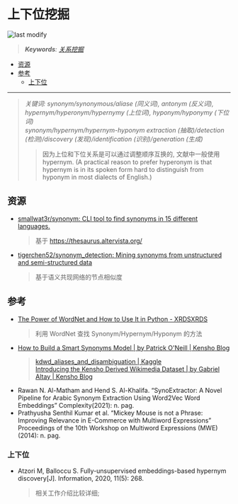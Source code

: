 上下位挖掘
===
<!--START_SECTION:badge-->

![last modify](https://img.shields.io/static/v1?label=last%20modify&message=2025-08-03%2022%3A42%3A16&color=yellowgreen&style=flat-square)

<!--END_SECTION:badge-->
<!--info
top: false
draft: false
hidden: true
tag: [nlp_kg]
-->

<!--START_SECTION:keywords-->
> ***Keywords**: [关系挖掘](../../2022/10/关系挖掘.md)*
<!--END_SECTION:keywords-->

<!-- TOC -->
- [资源](#资源)
- [参考](#参考)
    - [上下位](#上下位)
<!-- TOC -->

---

> *关键词:* *synonym/synonymous/aliase (同义词), antonym (反义词), hypernym/hyperonym/hypernymy (上位词), hyponym/hyponymy (下位词)*  
> *synonym/hypernym/hypernym-hyponym extraction (抽取)/detection (检测)/discovery (发现)/identification (识别)/generation (生成)*
>> 因为上位和下位关系是可以通过调整顺序互换的, 文献中一般使用 hypernym. (A practical reason to prefer hyperonym is that hypernym is in its spoken form hard to distinguish from hyponym in most dialects of English.)

## 资源
- [smallwat3r/synonym: CLI tool to find synonyms in 15 different languages.](https://github.com/smallwat3r/synonym)
    > 基于 https://thesaurus.altervista.org/
- [tigerchen52/synonym_detection: Mining synonyms from unstructured and semi-structured data](https://github.com/tigerchen52/synonym_detection)
    > 基于语义共现网络的节点相似度


## 参考
- [The Power of WordNet and How to Use It in Python - XRDSXRDS](https://blog.xrds.acm.org/2017/07/power-wordnet-use-python/)
    > 利用 WordNet 查找 Synonym/Hypernym/Hyponym 的方法
- [How to Build a Smart Synonyms Model | by Patrick O'Neill | Kensho Blog](https://blog.kensho.com/how-to-build-a-smart-synonyms-model-1d525971a4ee)
    > [kdwd_aliases_and_disambiguation | Kaggle](https://www.kaggle.com/code/kenshoresearch/kdwd-aliases-and-disambiguation/notebook)  
    > [Introducing the Kensho Derived Wikimedia Dataset | by Gabriel Altay | Kensho Blog](https://blog.kensho.com/announcing-the-kensho-derived-wikimedia-dataset-5d1197d72bcf)
- Rawan N. Al-Matham and Hend S. Al-Khalifa. “SynoExtractor: A Novel Pipeline for Arabic Synonym Extraction Using Word2Vec Word Embeddings” Complexity(2021): n. pag.
- Prathyusha Senthil Kumar et al. “Mickey Mouse is not a Phrase: Improving Relevance in E-Commerce with Multiword Expressions” Proceedings of the 10th Workshop on Multiword Expressions (MWE)(2014): n. pag.

### 上下位
- Atzori M, Balloccu S. Fully-unsupervised embeddings-based hypernym discovery\[J]. Information, 2020, 11(5): 268.
    > 相关工作介绍比较详细;
